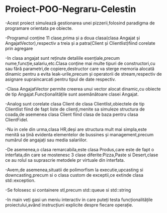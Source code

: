 # Proiect-POO-Negraru-Celestin
-Acest proiect simulează gestionarea unei pizzerii,folosind paradigma de programare orientata pe obiecte.

-Programul conține 11 clase,prima și a doua clasa(clasa Angajat și AngajatVector),respectiv a treia și a patra(Client și Clientlist)fiind corelate prin agregare

-In clasa angajat sunt reținute detaliile esențiale,precum nume,funcție,salariu,etc.Clasa conține mai multe tipuri de constructori,cu sau fără parametri,de copiere,destructor
care va sterge memoria alocată dinamic pentru a evita leak-urile,precum și operatorii de stream,respectiv de asignare supraincarcati pentru tipul de date respectiv.

-Clasa AngajatVector permite creerea unui vector alocat dinamic,cu obiecte de tip Angajat.Funcționalitățile sunt asemănătoare clasei Angajat.

-Analog sunt corelate clasa Client de clasa Clientlist,obiectele de tip Clientlist fiind de fapt liste de clienți,menite sa simuleze structura de coada,de asemenea clasa Client fiind clasa de baza pentru clasa ClientFidel.

-Nu in cele din urma,clasa HR,deși are structura mult mai simpla,este menită sa țină evidenta elementelor de bussines și management,precum numărul de angajați sau media salariilor.

-De asemenea,o clasa remarcabila,este clasa Produs,care este de fapt o interfata,din care se mostenesc 3 clase diferite:Pizza,Paste si Desert,clase ce au rolul sa suprascrie metodele pr virtuale din interfata.

-Avem,de asemenea,situatii de polimorfism la executie,upcasting si downcasting,precum si o clasa custom de exceptii,ce extinde clasa std::exception.

-Se folosesc si containere stl,precum std::queue si std::string

-In main veți gasi un meniu interactiv in care puteți testa funcționalitățile proiectului,având instrucțiuni explicite despre fiecare operație.
